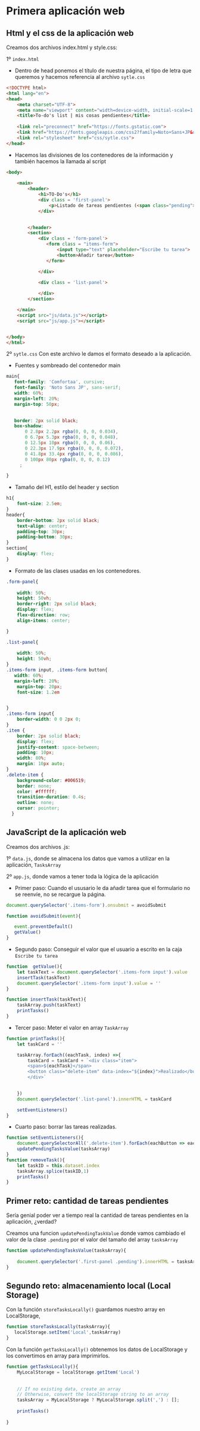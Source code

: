 # Primera aplicación web

## Html y el css de la aplicación web

Creamos dos archivos index.html y style.css:

1º `index.html`
* Dentro de head ponemos el título de nuestra página, el tipo de letra que queremos y hacemos referencia al archivo `sytle.css`
~~~ html
<!DOCTYPE html>
<html lang="en">
<head>
    <meta charset="UTF-8">
    <meta name="viewport" content="width=device-width, initial-scale=1.0">
    <title>To-do's list | mis cosas pendientes</title>
    
    <link rel="preconnect" href="https://fonts.gstatic.com">
    <link href="https://fonts.googleapis.com/css2?family=Noto+Sans+JP&display=swap" rel="stylesheet">   
    <link rel="stylesheet" href="css/sytle.css">
</head>
~~~

* Hacemos las divisiones de los contenedores de la información y también hacemos la llamada al script
~~~ html
<body>
    
    <main>
        <header>
            <h1>TO-Do's</h1>
            <div class = 'first-panel'>
                <p>Listado de tareas pendientes (<span class="pending">0</span> tareas en total)</p>
            </div>
            

        </header>        
        <section>
            <div class = 'form-panel'>
               <form class = "items-form">
                   <input type="text" placeholder="Escribe tu tarea">
                   <button>Añadir tarea</button>
               </form>

            </div>

            <div class = 'list-panel'>
                
            </div>
        </section>

    </main>
    <script src="js/data.js"></script>
    <script src="js/app.js"></script>


</body>
</html>
~~~ 
2º `sytle.css`
Con este archivo le damos el formato deseado a la aplicación. 
* Fuentes y sombreado del contenedor main
 ~~~ css
main{
    font-family: 'Comfortaa', cursive;
    font-family: 'Noto Sans JP', sans-serif;
    width: 60%;
    margin-left: 20%;
    margin-top: 50px;
   

    border: 2px solid black;
    box-shadow:
        0 2.8px 2.2px rgba(0, 0, 0, 0.034),
        0 6.7px 5.3px rgba(0, 0, 0, 0.048),
        0 12.5px 10px rgba(0, 0, 0, 0.06),
        0 22.3px 17.9px rgba(0, 0, 0, 0.072),
        0 41.8px 33.4px rgba(0, 0, 0, 0.086),
        0 100px 80px rgba(0, 0, 0, 0.12)
      ;

}
~~~
* Tamaño del H1, estilo del header y section
~~~ css
h1{
    font-size: 2.5em;
}
header{
    border-bottom: 2px solid black;
    text-align: center;
    padding-top: 30px;
    padding-bottom: 30px;
}
section{
    display: flex;
}

~~~
* Formato de las clases usadas en los contenedores.
~~~css
.form-panel{
    
    width: 50%;
    height: 50vh;
    border-right: 2px solid black;
    display: flex;
    flex-direction: row;
    align-items: center;

}

.list-panel{
    
    width: 50%;
    height: 50vh;
}
.items-form input, .items-form button{
   width: 60%;
   margin-left: 20%;
    margin-top: 20px;
    font-size: 1.2em


}
.items-form input{
    border-width: 0 0 2px 0;
}
.item {
    border: 2px solid black;
    display: flex;
    justify-content: space-between;
    padding: 10px;
    width: 80%;
    margin: 10px auto;
} 
.delete-item {
    background-color: #006519;
    border: none;
    color: #ffffff;
    transition-duration: 0.4s;
    outline: none;
    cursor: pointer;
  }
~~~

## JavaScript de la aplicación web

Creamos dos archivos .js:

1º  `data.js`, donde se almacena los datos que vamos a utilizar en la aplicación, `TasksArray`

2º `app.js`, donde vamos a tener toda la lógica de la aplicación

* Primer paso: Cuando el ususario le da añadir tarea que el formulario no se reenvíe, no se recargue la página.

 
 ~~~ js
 document.querySelector('.items-form').onsubmit = avoidSubmit

 function avoidSubmit(event){

    event.preventDefault()
    getValue()
}
~~~
* Segundo paso: Conseguir el valor que el usuario a escrito en la caja `Escribe tu tarea` 
~~~ js
function  getValue(){
    let taskText = document.querySelector('.items-form input').value
    insertTask(taskText)
    document.querySelector('.items-form input').value = ''
}

function insertTask(taskText){
    taskArray.push(taskText)
    printTasks()
}
 ~~~ 


* Tercer paso: Meter el valor en  array `TaskArray`

~~~ js
function printTasks(){
    let taskCard = ''

    taskArray.forEach((eachTask, index) =>{
        taskCard = taskCard + `<div class="item"> 
        <span>${eachTask}</span>
        <button class="delete-item" data-index="${index}">Realizado</button>
        </div>`
        

    })
    document.querySelector('.list-panel').innerHTML = taskCard

    setEventListeners()
}
~~~

* Cuarto paso: borrar las tareas realizadas.

~~~js
function setEventListeners(){
    document.querySelectorAll('.delete-item').forEach(eachButton => eachButton.onclick = removeTask)
    updatePendingTasksValue(tasksArray)
}
function removeTask(){
    let taskID = this.dataset.index
    tasksArray.splice(taskID,1)
    printTasks()
}
~~~

## Primer reto: cantidad de tareas pendientes
Sería genial poder ver a tiempo real la cantidad de tareas pendientes en la aplicación, ¿verdad?

Creamos una funcion `updatePendingTaskValue` donde vamos cambiado el valor de la clase `.pending` por el valor del tamaño del array `tasksArray`
~~~js
function updatePendingTasksValue(tasksArray){
 
    document.querySelector('.first-panel .pending').innerHTML = tasksArray.length
}
~~~

## Segundo reto: almacenamiento local (Local Storage)

Con la función  `storeTasksLocally()` guardamos nuestro array en LocalStorage,

~~~ js
function storeTasksLocally(tasksArray){
   localStorage.setItem('Local',tasksArray) 
}
~~~

Con la función `getTasksLocally()` obtenemos los datos de LocalStorage y los convertimos en array para imprimirlos.
~~~ js
function getTasksLocally(){
    MyLocalStorage = localStorage.getItem('Local')
    
   
    // If no existing data, create an array
    // Otherwise, convert the localStorage string to an array
    tasksArray = MyLocalStorage ? MyLocalStorage.split(',') : [];
      
    printTasks()
     
}
~~~